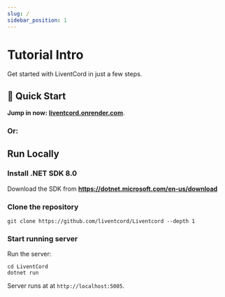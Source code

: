 ```yaml
---
slug: /
sidebar_position: 1
---
```


# Tutorial Intro

Get started with LiventCord in just a few steps.

## 🚀 Quick Start

**Jump in now:** **[liventcord.onrender.com](https://liventcord.onrender.com)**.
### Or:
## **Run Locally**

### Install .NET SDK 8.0

Download the SDK from **https://dotnet.microsoft.com/en-us/download**

### Clone the repository
``` shell
git clone https://github.com/liventcord/Liventcord --depth 1
```

### Start running server

Run the server:

```shell
cd LiventCord
dotnet run
```

Server runs at at `http://localhost:5005`.

